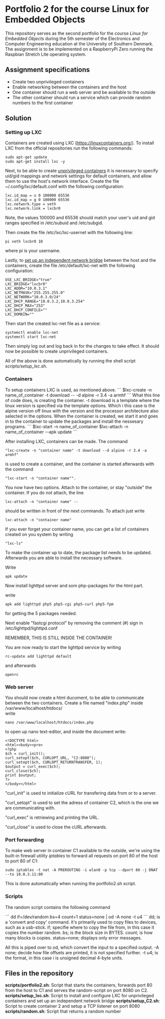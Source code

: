# Portfolio 2 for the course Linux for Embedded Objects
This repository serves as the second portfolio for the course *Linux for Embedded Objects* during the 5th semester of the Electronics and Computer Engineering education at the University of Southern Denmark.
The assignment is to be implemented on a RaspberryPi Zero running the Raspbian Stretch Lite operating system.

## Assignment specifications
* Create two unprivileged containers
* Enable networking between the containers and the host
* One container should run a web server and be available to the outside
* The other container should run a service which can provide random numbers to the first container

## Solution

### Setting up LXC
Containers are created using LXC (https://linuxcontainers.org/). To install LXC from the official repositories run the following commands:

```
sudo apt-get update
sudo apt-get install lxc -y
```

Next, to be able to create [unprivileged containers](https://help.ubuntu.com/lts/serverguide/lxc.html) it is necessary to specify uid/gid mappings and network settings for default containers, and allow them to use the host's network interface. Create the file ~/.config/lxc/default.conf with the following configuration:

```
lxc.id_map = u 0 100000 65536
lxc.id_map = g 0 100000 65536
lxc.network.type = veth
lxc.network.link = lxcbr0
```

Note, the values 100000 and 65536 should match your user's uid and gid ranges specified in /etc/subuid and /etc/subgid.

Then create the file /etc/lxc/lxc-usernet with the following line:

```
pi veth lxcbr0 10
```

where pi is your username.

Lastly, to [set up an independent network bridge](https://wiki.debian.org/LXC/SimpleBridge) between the host and the containers, create the file /etc/default/lxc-net with the following configuration:

```
USE_LXC_BRIDGE="true"
LXC_BRIDGE="lxcbr0"
LXC_ADDR="10.0.3.1"
LXC_NETMASK="255.255.255.0"
LXC_NETWORK="10.0.3.0/24"
LXC_DHCP_RANGE="10.0.3.2,10.0.3.254"
LXC_DHCP_MAX="253"
LXC_DHCP_CONFILE=""
LXC_DOMAIN=""
```
Then start the created lxc-net file as a service:

```
systemctl enable lxc-net
systemctl start lxc-net
```

Then simply log out and log back in for the changes to take effect. It should now be possible to create unprivileged containers.

All of the above is done automatically by running the shell script *scripts/setup_lxc.sh*.

### Containers
To setup containers LXC is used, as mentioned above. 
´´´
$lxc-create -n name_of_container -t download -- -d alpine -r 3.4 -a armhf
´´´
What this line of code does, is creating the container. -t download is a template where the linux version is specified via the template options. Which i this case is the alpine version off linux with the version and the processor architecture also selected in the options.
When the container is created, we start it and goes in to the container to update the packages and install the nessesary programs.
´´´
$lxc-start -n name_of_container
$lxc-attach -n name_of_container --apk update
´´´

After installing LXC, containers can be made. 
The command 
```
"lxc-create -n "container name" -t download --d alpine -r 3.4 -a armhf" 
```
is used to create a container, and the container is started afterwards with the command 
```
"lxc-start -n "container name"".
```
You now have two options. Attach to the container, or stay "outside" the container.
If you do not attach, the line 
```
lxc-attach -n "container name" --
```
should be written in front of the next commands.
To attach just write 
```
lxc-attach -n "container name"
```
If you ever forget your container name, you can get a list of containers created on you system by writing 
```
"lxc-ls"
```
To make the container up to date, the package list needs to be updated.
Afterwards you are able to install the necessary software.

Write 
```
apk update
```
Now install lighttpd server and som php-packages for the html part.

write 
```
apk add lighttpd php5 php5-cgi php5-curl php5-fpm 
```
for getting the 5 packages needed.

Next enable "fastcgi protocol" by removing the comment (#) sign in /etc/lighttpd/lighttpd.conf

REMEMBER, THIS IS STILL INSIDE THE CONTAINER!

You are now ready to start the lighttpd service by writing 
```
rc-update add lighttpd default 
```
and afterwards 
```
openrc
```

### Web server

You should now create a html ducoment, to be able to communicate between the two containers.
Create a file named "index.php" inside /var/www/localhost/htdocs/  
write
```
nano /var/www/localhost/htdocs/index.php
```
to open up nano text-editor, and inside the document write:

```
<!DOCTYPE html>
<html><body><pre>
<?php 
$ch = curl_init(); 
curl_setopt($ch, CURLOPT_URL, "C2:8080"); 
curl_setopt($ch, CURLOPT_RETURNTRANSFER, 1); 
$output = curl_exec($ch);
curl_close($ch);
print $output;
?>
</body></html>
```

"curl_init" is used to initialize cURL for transfering data from or to a server.

"curl_setopt" is used to set the adress of container C2, which is the one we are communicating with.

"curl_exec" is retriewing and printing the URL.

"curl_close" is used to close the cURL afterwards.


### Port forwarding
To make web server in container C1 available to the outside, we're using the built-in firewall utility *iptables* to forward all requests on port 80 of the host to port 80 of C1:

```
sudo iptables -t nat -A PREROUTING -i wlan0 -p tcp --dport 80 -j DNAT --to 10.0.3.11:80
```

This is done automatically when running the portfolio2.sh script.

### Scripts
The random script contains the following command

´´´
dd if=/dev/random bs=4 count=1 status=none | od -A none -t u4
´´´
dd; is a 'convert and copy' command. it's primarily used to copy files to devices, such as a usb-stick.
if; specifie where to copy the file from, in this case it copies the number random.
bs; is the block size in BYTES.
count; is how many blocks is copies.
status=none; displays only error messages.

All this is piped over to od, which convert the input to a specified output.
-A none; decide how file offsets are printed, it is not specified further.
-t u4; is the format, in this case i is unsigned decimal 4-byte units.

## Files in the repository
**scripts/portfolio2.sh**: Script that starts the containers, forwards port 80 from the host to C1 and serves the random-script on port 8080 on C2.
**scripts/setup_lxc.sh**: Script to install and configure LXC for unprivileged containers and set up an independent network bridge
**scripts/setup_C2.sh**: Script to create container 2 and setup a TCP listener on port 8080
**scripts/random.sh**: Script that returns a random number
